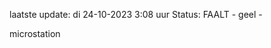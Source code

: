 laatste update: 
di 24-10-2023  3:08   uur 
Status: FAALT - geel - 
<div class="service Y">microstation</div>